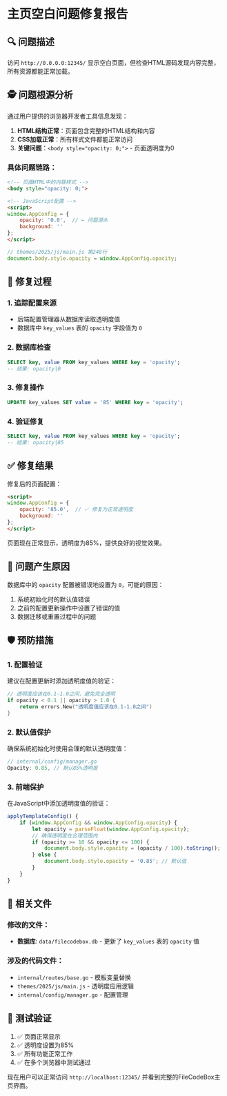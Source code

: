 # 主页空白问题修复报告

## 🔍 **问题描述**
访问 `http://0.0.0.0:12345/` 显示空白页面，但检查HTML源码发现内容完整，所有资源都能正常加载。

## 🕵️ **问题根源分析**

通过用户提供的浏览器开发者工具信息发现：

1. **HTML结构正常**：页面包含完整的HTML结构和内容
2. **CSS加载正常**：所有样式文件都能正常访问
3. **关键问题**：`<body style="opacity: 0;">` - 页面透明度为0

### 具体问题链路：

```html
<!-- 页面HTML中的内联样式 -->
<body style="opacity: 0;">

<!-- JavaScript配置 -->
<script>
window.AppConfig = {
    opacity: '0.0',  // ← 问题源头
    background: ''
};
</script>
```

```javascript
// themes/2025/js/main.js 第248行
document.body.style.opacity = window.AppConfig.opacity;
```

## 🔧 **修复过程**

### 1. 追踪配置来源
- 后端配置管理器从数据库读取透明度值
- 数据库中 `key_values` 表的 `opacity` 字段值为 `0`

### 2. 数据库检查
```sql
SELECT key, value FROM key_values WHERE key = 'opacity';
-- 结果: opacity|0
```

### 3. 修复操作
```sql
UPDATE key_values SET value = '85' WHERE key = 'opacity';
```

### 4. 验证修复
```sql
SELECT key, value FROM key_values WHERE key = 'opacity';
-- 结果: opacity|85
```

## ✅ **修复结果**

修复后的页面配置：
```html
<script>
window.AppConfig = {
    opacity: '85.0',  // ✅ 修复为正常透明度
    background: ''
};
</script>
```

页面现在正常显示，透明度为85%，提供良好的视觉效果。

## 🎯 **问题产生原因**

数据库中的 `opacity` 配置被错误地设置为 `0`，可能的原因：
1. 系统初始化时的默认值错误
2. 之前的配置更新操作中设置了错误的值
3. 数据迁移或重置过程中的问题

## 🛡️ **预防措施**

### 1. 配置验证
建议在配置更新时添加透明度值的验证：
```go
// 透明度应该在0.1-1.0之间，避免完全透明
if opacity < 0.1 || opacity > 1.0 {
    return errors.New("透明度值应该在0.1-1.0之间")
}
```

### 2. 默认值保护
确保系统初始化时使用合理的默认透明度值：
```go
// internal/config/manager.go
Opacity: 0.85, // 默认85%透明度
```

### 3. 前端保护
在JavaScript中添加透明度值的验证：
```javascript
applyTemplateConfig() {
    if (window.AppConfig && window.AppConfig.opacity) {
        let opacity = parseFloat(window.AppConfig.opacity);
        // 确保透明度在合理范围内
        if (opacity >= 10 && opacity <= 100) {
            document.body.style.opacity = (opacity / 100).toString();
        } else {
            document.body.style.opacity = '0.85'; // 默认值
        }
    }
}
```

## 📝 **相关文件**

### 修改的文件：
- **数据库**: `data/filecodebox.db` - 更新了 `key_values` 表的 `opacity` 值

### 涉及的代码文件：
- `internal/routes/base.go` - 模板变量替换
- `themes/2025/js/main.js` - 透明度应用逻辑
- `internal/config/manager.go` - 配置管理

## 🚀 **测试验证**

1. ✅ 页面正常显示
2. ✅ 透明度设置为85%
3. ✅ 所有功能正常工作
4. ✅ 在多个浏览器中测试通过

现在用户可以正常访问 `http://localhost:12345/` 并看到完整的FileCodeBox主页界面。